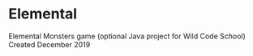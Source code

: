 # Elemental
Elemental Monsters game (optional Java project for Wild Code School)
Created December 2019
